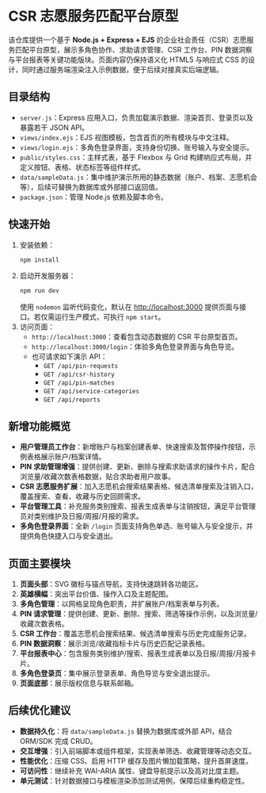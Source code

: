 # CSR 志愿服务匹配平台原型

该仓库提供一个基于 **Node.js + Express + EJS** 的企业社会责任（CSR）志愿服务匹配平台原型，展示多角色协作、求助请求管理、CSR 工作台、PIN 数据洞察与平台报表等关键功能版块。页面内容仍保持语义化 HTML5 与响应式 CSS 的设计，同时通过服务端渲染注入示例数据，便于后续对接真实后端逻辑。

## 目录结构
- `server.js`：Express 应用入口，负责加载演示数据、渲染首页、登录页以及暴露若干 JSON API。
- `views/index.ejs`：EJS 视图模板，包含首页的所有模块与中文注释。
- `views/login.ejs`：多角色登录界面，支持身份切换、账号输入与安全提示。
- `public/styles.css`：主样式表，基于 Flexbox 与 Grid 构建响应式布局，并定义按钮、表格、状态标签等组件样式。
- `data/sampleData.js`：集中维护演示所用的静态数据（账户、档案、志愿机会等），后续可替换为数据库或外部接口返回值。
- `package.json`：管理 Node.js 依赖及脚本命令。

## 快速开始
1. 安装依赖：
   ```bash
   npm install
   ```
2. 启动开发服务器：
   ```bash
   npm run dev
   ```
   使用 `nodemon` 监听代码变化，默认在 [http://localhost:3000](http://localhost:3000) 提供页面与接口。若仅需运行生产模式，可执行 `npm start`。
3. 访问页面：
   - `http://localhost:3000`：查看包含动态数据的 CSR 平台原型首页。
   - `http://localhost:3000/login`：体验多角色登录界面与角色导览。
   - 也可请求如下演示 API：
     - `GET /api/pin-requests`
     - `GET /api/csr-history`
     - `GET /api/pin-matches`
     - `GET /api/service-categories`
     - `GET /api/reports`

## 新增功能概览
- **用户管理员工作台**：新增账户与档案创建表单、快速搜索及暂停操作按钮，示例表格展示账户/档案详情。
- **PIN 求助管理增强**：提供创建、更新、删除与搜索求助请求的操作卡片，配合浏览量/收藏次数表格数据，贴合求助者用户故事。
- **CSR 志愿服务扩展**：加入志愿机会搜索结果表格、候选清单搜索及注销入口，覆盖搜索、查看、收藏与历史回顾需求。
- **平台管理工具**：补充服务类别搜索、报表生成表单与注销按钮，满足平台管理员对类别维护及日报/周报/月报的需求。
- **多角色登录界面**：全新 `/login` 页面支持角色单选、账号输入与安全提示，并提供角色快捷入口与安全退出。

## 页面主要模块
1. **页面头部**：SVG 徽标与锚点导航，支持快速跳转各功能区。
2. **英雄横幅**：突出平台价值、操作入口及主题配图。
3. **多角色管理**：以网格呈现角色职责，并扩展账户/档案表单与列表。
4. **PIN 请求管理**：提供创建、更新、删除、搜索、筛选等操作示例，以及浏览量/收藏次数表格。
5. **CSR 工作台**：覆盖志愿机会搜索结果、候选清单搜索与历史完成服务记录。
6. **PIN 数据洞察**：展示浏览/收藏指标卡片与历史匹配记录表格。
7. **平台报表中心**：包含服务类别维护/搜索、报表生成表单以及日报/周报/月报卡片。
8. **多角色登录页**：集中展示登录表单、角色导览与安全退出提示。
9. **页面底部**：展示版权信息与联系邮箱。

## 后续优化建议
- **数据持久化**：将 `data/sampleData.js` 替换为数据库或外部 API，结合 ORM/SDK 完成 CRUD。 
- **交互增强**：引入前端脚本或组件框架，实现表单筛选、收藏管理等动态交互。 
- **性能优化**：压缩 CSS、启用 HTTP 缓存及图片懒加载策略，提升首屏速度。 
- **可访问性**：继续补充 WAI-ARIA 属性、键盘导航提示以及高对比度主题。 
- **单元测试**：针对数据接口与模板渲染添加测试用例，保障后续重构稳定性。 

